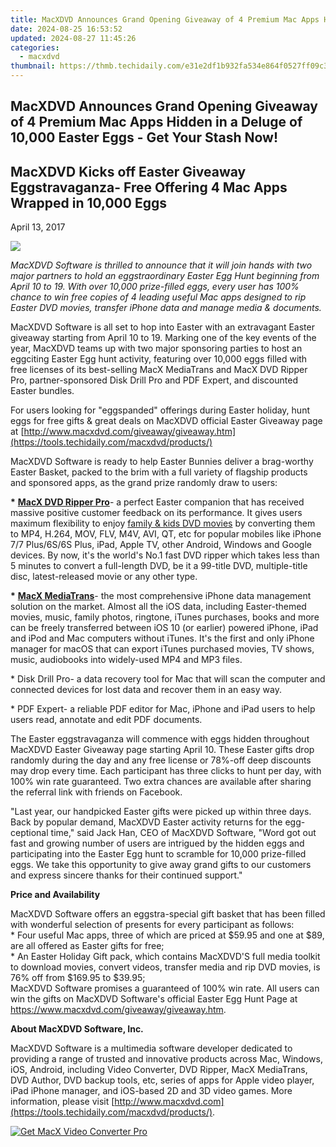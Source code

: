 ```yaml
---
title: MacXDVD Announces Grand Opening Giveaway of 4 Premium Mac Apps Hidden in a Deluge of 10,000 Easter Eggs - Get Your Stash Now!
date: 2024-08-25 16:53:52
updated: 2024-08-27 11:45:26
categories:
  - macxdvd
thumbnail: https://thmb.techidaily.com/e31e2df1b932fa534e864f0527ff09c3f70b9b1af5b4d099ffd7c19407e1d66e.png
---
```


## MacXDVD Announces Grand Opening Giveaway of 4 Premium Mac Apps Hidden in a Deluge of 10,000 Easter Eggs - Get Your Stash Now!

## MacXDVD Kicks off Easter Giveaway Eggstravaganza- Free Offering 4 Mac Apps Wrapped in 10,000 Eggs

April 13, 2017

![](https://www.macxdvd.com/press-room/image/easter-2017.png) 

_MacXDVD Software is thrilled to announce that it will join hands with two major partners to hold an eggstraordinary Easter Egg Hunt beginning from April 10 to 19\. With over 10,000 prize-filled eggs, every user has 100% chance to win free copies of 4 leading useful Mac apps designed to rip Easter DVD movies, transfer iPhone data and manage media & documents._ 

MacXDVD Software is all set to hop into Easter with an extravagant Easter giveaway starting from April 10 to 19\. Marking one of the key events of the year, MacXDVD teams up with two major sponsoring parties to host an eggciting Easter Egg hunt activity, featuring over 10,000 eggs filled with free licenses of its best-selling MacX MediaTrans and MacX DVD Ripper Pro, partner-sponsored Disk Drill Pro and PDF Expert, and discounted Easter bundles. 

For users looking for "eggspanded" offerings during Easter holiday, hunt eggs for free gifts & great deals on MacXDVD official Easter Giveaway page at [http://www.macxdvd.com/giveaway/giveaway.htm](https://tools.techidaily.com/macxdvd/products/) 

MacXDVD Software is ready to help Easter Bunnies deliver a brag-worthy Easter Basket, packed to the brim with a full variety of flagship products and sponsored apps, as the grand prize randomly draw to users: 

**\*** [**MacX DVD Ripper Pro**](https://tools.techidaily.com/macxdvd/products/)\- a perfect Easter companion that has received massive positive customer feedback on its performance. It gives users maximum flexibility to enjoy [family & kids DVD movies](https://tools.techidaily.com/macxdvd/products/) by converting them to MP4, H.264, MOV, FLV, M4V, AVI, QT, etc for popular mobiles like iPhone 7/7 Plus/6S/6S Plus, iPad, Apple TV, other Android, Windows and Google devices. By now, it's the world's No.1 fast DVD ripper which takes less than 5 minutes to convert a full-length DVD, be it a 99-title DVD, multiple-title disc, latest-released movie or any other type.

**\*** [**MacX MediaTrans**](https://tools.techidaily.com/macxdvd/products/)\- the most comprehensive iPhone data management solution on the market. Almost all the iOS data, including Easter-themed movies, music, family photos, ringtone, iTunes purchases, books and more can be freely transferred between iOS 10 (or earlier) powered iPhone, iPad and iPod and Mac computers without iTunes. It's the first and only iPhone manager for macOS that can export iTunes purchased movies, TV shows, music, audiobooks into widely-used MP4 and MP3 files.

\* Disk Drill Pro- a data recovery tool for Mac that will scan the computer and connected devices for lost data and recover them in an easy way. 

\* PDF Expert- a reliable PDF editor for Mac, iPhone and iPad users to help users read, annotate and edit PDF documents. 

The Easter eggstravaganza will commence with eggs hidden throughout MacXDVD Easter Giveaway page starting April 10\. These Easter gifts drop randomly during the day and any free license or 78%-off deep discounts may drop every time. Each participant has three clicks to hunt per day, with 100% win rate guaranteed. Two extra chances are available after sharing the referral link with friends on Facebook. 

"Last year, our handpicked Easter gifts were picked up within three days. Back by popular demand, MacXDVD Easter activity returns for the egg-ceptional time," said Jack Han, CEO of MacXDVD Software, "Word got out fast and growing number of users are intrigued by the hidden eggs and participating into the Easter Egg hunt to scramble for 10,000 prize-filled eggs. We take this opportunity to give away grand gifts to our customers and express sincere thanks for their continued support."

**Price and Availability**

MacXDVD Software offers an eggstra-special gift basket that has been filled with wonderful selection of presents for every participant as follows:  
 \* Four useful Mac apps, three of which are priced at $59.95 and one at $89, are all offered as Easter gifts for free;  
 \* An Easter Holiday Gift pack, which contains MacXDVD'S full media toolkit to download movies, convert videos, transfer media and rip DVD movies, is 76% off from $169.95 to $39.95;  
 MacXDVD Software promises a guaranteed of 100% win rate. All users can win the gifts on MacXDVD Software's official Easter Egg Hunt Page at <https://www.macxdvd.com/giveaway/giveaway.htm>. 

**About MacXDVD Software, Inc.**

MacXDVD Software is a multimedia software developer dedicated to providing a range of trusted and innovative products across Mac, Windows, iOS, Android, including Video Converter, DVD Ripper, MacX MediaTrans, DVD Author, DVD backup tools, etc, series of apps for Apple video player, iPad iPhone manager, and iOS-based 2D and 3D video games. More information, please visit [http://www.macxdvd.com](https://tools.techidaily.com/macxdvd/products/). 

[![Get MacX Video Converter Pro](https://www.macxdvd.com/press-room/../adv/mvcp-banner-r.jpg)](https://tools.techidaily.com/macxdvd/products/)

<ins class="adsbygoogle"
     style="display:block"
     data-ad-format="autorelaxed"
     data-ad-client="ca-pub-7571918770474297"
     data-ad-slot="1223367746"></ins>



<ins class="adsbygoogle"
     style="display:block"
     data-ad-client="ca-pub-7571918770474297"
     data-ad-slot="8358498916"
     data-ad-format="auto"
     data-full-width-responsive="true"></ins>
